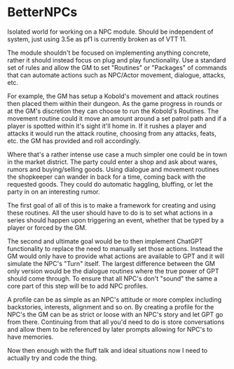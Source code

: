 # BetterNPCs
Isolated world for working on a NPC module. Should be independent of system, just using 3.5e as pf1 is currently broken as of VTT 11.

The module shouldn't be focused on implementing anything concrete, rather it should instead focus on plug and play functionality. Use a standard set of rules and allow the GM to set "Routines" or "Packages" of commands that can automate actions such as NPC/Actor movement, dialogue, attacks, etc.

For example, the GM has setup a Kobold's movement and attack routines then placed them within their dungeon. As the game progress in rounds or at the GM's discretion they can choose to run the Kobold's Routines. The movement routine could it move an amount around a set patrol path and if a player is spotted within it's sight it'll home in. If it rushes a player and attacks it would run the attack routine, choosing from any attacks, feats, etc. the GM has provided and roll accordingly.

Where that's a rather intense use case a much simpler one could be in town in the market district. The party could enter a shop and ask about wares, rumors and buying/selling goods. Using dialogue and movement routines the shopkeeper can wander in back for a time, coming back with the requested goods. They could do automatic haggling, bluffing, or let the party in on an interesting rumor.

The first goal of all of this is to make a framework for creating and using these routines. All the user should have to do is to set what actions in a series should happen upon triggering an event, whether that be typed by a player or forced by the GM.

The second and ultimate goal would be to then implement ChatGPT functionality to replace the need to manually set those actions. Instead the GM would only have to provide what actions are available to GPT and it will simulate the NPC's "Turn" itself. The largest difference between the GM only version would be the dialogue routines where the true power of GPT should come through. To ensure that all NPC's don't "sound" the same a core part of this step will be to add NPC profiles.

A profile can be as simple as an NPC's attitude or more complex including backstories, interests, alignment and so on. By creating a profile for the NPC's the GM can be as strict or loose with an NPC's story and let GPT go from there. Continuing from that all you'd need to do is store conversations and allow them to be referenced by later prompts allowing for NPC's to have memories.

Now then enough with the fluff talk and ideal situations now I need to actually try and code the thing.

